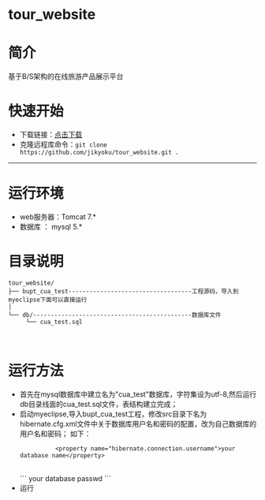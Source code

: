 # tour_website

# 简介
基于B/S架构的在线旅游产品展示平台


# 快速开始
- 下载链接：[点击下载](https://github.com/jikyoku/tour_website/archive/master.zip)
- 克隆远程库命令：`git clone https://github.com/jikyoku/tour_website.git .`

---
# 运行环境
- web服务器：Tomcat 7.*
- 数据库   ： mysql 5.*


# 目录说明

```
tour_website/
├── bupt_cua_test-----------------------------------工程源码，导入到myeclipse下面可以直接运行
│   
└── db/---------------------------------------------数据库文件                             
     └── cua_test.sql

```
<br>

# 运行方法
- 首先在mysql数据库中建立名为"cua_test"数据库，字符集设为utf-8,然后运行db目录线面的cua_test.sql文件，表结构建立完成；
- 启动myeclipse,导入bupt_cua_test工程，修改src目录下名为hibernate.cfg.xml文件中关于数据库用户名和密码的配置，改为自己数据库的用户名和密码；
  如下：<br>
  ``` 
    		<property name="hibernate.connection.username">your database name</property>
  ```
  <br>
  ```
		    <property name="hibernate.connection.password">your database passwd</property>
  ```
- 运行
  
  
